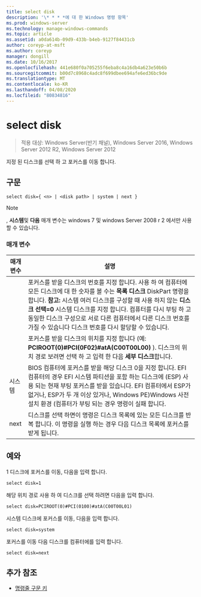 ```yaml
---
title: select disk
description: '\* * * *에 대 한 Windows 명령 항목'
ms.prod: windows-server
ms.technology: manage-windows-commands
ms.topic: article
ms.assetid: a0da614b-09d9-433b-b4eb-9127f84431cb
author: coreyp-at-msft
ms.author: coreyp
manager: dongill
ms.date: 10/16/2017
ms.openlocfilehash: 441e680f0a705255f6eba8c4a16db4a623e50b6b
ms.sourcegitcommit: b00d7c8968c4adc8f699dbee694afe6ed36bc9de
ms.translationtype: MT
ms.contentlocale: ko-KR
ms.lasthandoff: 04/08/2020
ms.locfileid: "80834816"
---
```

# <a name="select-disk"></a>select disk

>적용 대상: Windows Server(반기 채널), Windows Server 2016, Windows Server 2012 R2, Windows Server 2012

지정 된 디스크를 선택 하 고 포커스를 이동 합니다.  
  
  
  
## <a name="syntax"></a>구문  
  
```  
select disk={ <n> | <disk path> | system | next }  
```  
  
> [!NOTE]  
> **<disk path>** , **시스템**및 **다음** 매개 변수는 windows 7 및 windows Server 2008 r 2 에서만 사용할 수 있습니다.  
  
### <a name="parameters"></a>매개 변수  
  
|  매개 변수  |                                                                                                                                                                                                            설명                                                                                                                                                                                                            |
|-------------|-----------------------------------------------------------------------------------------------------------------------------------------------------------------------------------------------------------------------------------------------------------------------------------------------------------------------------------------------------------------------------------------------------------------------------------|
|     <n>     | 포커스를 받을 디스크의 번호를 지정 합니다. 사용 하 여 컴퓨터에 모든 디스크에 대 한 숫자를 볼 수는 **목록 디스크** DiskPart 명령을 합니다. **참고:** 시스템 여러 디스크를 구성할 때 사용 하지 않는 **디스크 선택\=0** 시스템 디스크를 지정 합니다. 컴퓨터를 다시 부팅 하 고 동일한 디스크 구성으로 서로 다른 컴퓨터에서 다른 디스크 번호를 가질 수 있습니다 디스크 번호를 다시 할당할 수 있습니다. |
| <disk path> |                                                                                                                 포커스를 받을 디스크의 위치를 지정 합니다 (예: **PCIROOT\(0\)\#PCI\(0F02\)\#atA\(C00T00L00\)** ). 디스크의 위치 경로 보려면 선택 하 고 입력 한 다음 **세부 디스크**합니다.                                                                                                                  |
|   시스템    |                                 BIOS 컴퓨터에 포커스를 받을 해당 디스크 0을 지정 합니다. EFI 컴퓨터의 경우 EFI 시스템 파티션을 포함 하는 디스크에 \(ESP\) 사용 되는 현재 부팅 포커스를 받을 있습니다. EFI 컴퓨터에서 ESP가 없거나, ESP가 두 개 이상 있거나, Windows PE\)Windows 사전 설치 환경 \(컴퓨터가 부팅 되는 경우 명령이 실패 합니다.                                  |
|    next     |                                                                                                                                     디스크를 선택 하면이 명령은 디스크 목록에 있는 모든 디스크를 반복 합니다. 이 명령을 실행 하는 경우 다음 디스크 목록에 포커스를 받게 됩니다.                                                                                                                                      |
  
## <a name="examples"></a><a name=BKMK_examples></a>예와  
1 디스크에 포커스를 이동, 다음을 입력 합니다.  
  
```  
select disk=1  
```  
  
해당 위치 경로 사용 하 여 디스크를 선택 하려면 다음을 입력 합니다.  
  
```  
select disk=PCIROOT(0)#PCI(0100)#atA(C00T00L01)  
```  
  
시스템 디스크에 포커스를 이동, 다음을 입력 합니다.  
  
```  
select disk=system  
```  
  
포커스를 이동 다음 디스크를 컴퓨터에를 입력 합니다.  
  
```  
select disk=next  
```  
  
## <a name="additional-references"></a>추가 참조  
- [명령줄 구문 키](command-line-syntax-key.md)  
  

  

